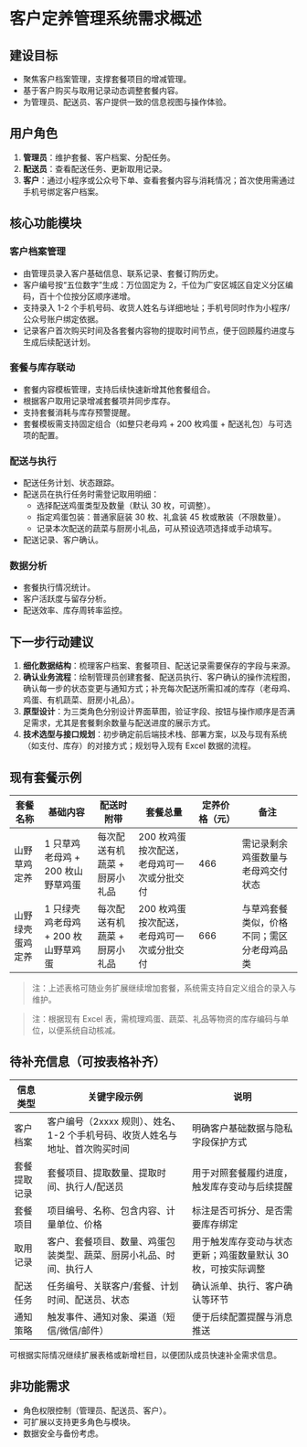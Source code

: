 # 客户定养管理系统需求概述

## 建设目标
- 聚焦客户档案管理，支撑套餐项目的增减管理。
- 基于客户购买与取用记录动态调整套餐内容。
- 为管理员、配送员、客户提供一致的信息视图与操作体验。

## 用户角色
1. **管理员**：维护套餐、客户档案、分配任务。
2. **配送员**：查看配送任务、更新取用记录。
3. **客户**：通过小程序或公众号下单、查看套餐内容与消耗情况；首次使用需通过手机号绑定客户档案。

## 核心功能模块
### 客户档案管理
- 由管理员录入客户基础信息、联系记录、套餐订购历史。
- 客户编号按“五位数字”生成：万位固定为 2，千位为广安区城区自定义分区编码，百十个位按分区顺序递增。
- 支持录入 1-2 个手机号码、收货人姓名与详细地址；手机号同时作为小程序/公众号账户绑定依据。
- 记录客户首次购买时间及各套餐内容物的提取时间节点，便于回顾履约进度与生成后续配送计划。

### 套餐与库存联动
- 套餐内容模板管理，支持后续快速新增其他套餐组合。
- 根据客户取用记录增减套餐项并同步库存。
- 支持套餐消耗与库存预警提醒。
- 套餐模板需支持固定组合（如整只老母鸡 + 200 枚鸡蛋 + 配送礼包）与可选项的配置。

### 配送与执行
- 配送任务计划、状态跟踪。
- 配送员在执行任务时需登记取用明细：
  - 选择配送鸡蛋类型及数量（默认 30 枚，可调整）。
  - 指定鸡蛋包装：普通家庭装 30 枚、礼盒装 45 枚或散装（不限数量）。
  - 记录本次配送的蔬菜与厨房小礼品，可从预设选项选择或手动填写。
- 配送记录、客户确认。

### 数据分析
- 套餐执行情况统计。
- 客户活跃度与留存分析。
- 配送效率、库存周转率监控。

## 下一步行动建议
1. **细化数据结构**：梳理客户档案、套餐项目、配送记录需要保存的字段与来源。
2. **确认业务流程**：绘制管理员创建套餐、配送员执行、客户确认的操作流程图，确认每一步的状态变更与通知方式；补充每次配送所需扣减的库存（老母鸡、鸡蛋、有机蔬菜、厨房小礼品）。
3. **原型设计**：为三类角色分别设计界面草图，验证字段、按钮与操作顺序是否满足需求，尤其是套餐剩余数量与配送进度的展示方式。
4. **技术选型与接口规划**：初步确定前后端技术栈、部署方案，以及与现有系统（如支付、库存）的对接方式；规划导入现有 Excel 数据的流程。

## 现有套餐示例

| 套餐名称 | 基础内容 | 配送时附带 | 套餐总量 | 定养价格（元） | 备注 |
| --- | --- | --- | --- | --- | --- |
| 山野草鸡定养 | 1 只草鸡老母鸡 + 200 枚山野草鸡蛋 | 每次配送有机蔬菜 + 厨房小礼品 | 200 枚鸡蛋按次配送，老母鸡可一次或分批交付 | 466 | 需记录剩余鸡蛋数量与老母鸡交付状态 |
| 山野绿壳蛋鸡定养 | 1 只绿壳鸡老母鸡 + 200 枚山野草鸡蛋 | 每次配送有机蔬菜 + 厨房小礼品 | 200 枚鸡蛋按次配送，老母鸡可一次或分批交付 | 666 | 与草鸡套餐类似，价格不同；需区分老母鸡品类 |

> 注：上述表格可随业务扩展继续增加套餐，系统需支持自定义组合的录入与维护。

> 注：根据现有 Excel 表，需梳理鸡蛋、蔬菜、礼品等物资的库存编码与单位，以便系统自动核减。

## 待补充信息（可按表格补齐）

| 信息类型 | 关键字段示例 | 说明 |
| --- | --- | --- |
| 客户档案 | 客户编号（2xxxx 规则）、姓名、1-2 个手机号码、收货人姓名与地址、首次购买时间 | 明确客户基础数据与隐私字段保护方式 |
| 套餐提取记录 | 套餐项目、提取数量、提取时间、执行人/配送员 | 用于对照套餐履约进度，触发库存变动与后续提醒 |
| 套餐项目 | 项目编号、名称、包含内容、计量单位、价格 | 标注是否可拆分、是否需要库存绑定 |
| 取用记录 | 客户、套餐项目、数量、鸡蛋包装类型、蔬菜、厨房小礼品、时间、执行人 | 用于触发库存变动与状态更新；鸡蛋数量默认 30 枚，可按实际调整 |
| 配送任务 | 任务编号、关联客户/套餐、计划时间、配送员、状态 | 确认派单、执行、客户确认等环节 |
| 通知策略 | 触发事件、通知对象、渠道（短信/微信/邮件） | 便于后续配置提醒与消息推送 |

可根据实际情况继续扩展表格或新增栏目，以便团队成员快速补全需求信息。

## 非功能需求
- 角色权限控制（管理员、配送员、客户）。
- 可扩展以支持更多角色与模块。
- 数据安全与备份考虑。

